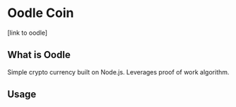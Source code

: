 # Oodle Coin
[link to oodle]

## What is Oodle
Simple crypto currency built on Node.js. Leverages proof of work algorithm.

## Usage
